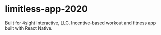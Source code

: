 # limitless-app-2020

Built for 4sight Interactive, LLC. Incentive-based workout and fitness app built with React Native.
